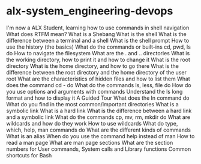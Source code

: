 # alx-system_engineering-devops
I'm now a ALX Student, learning how to use commands in shell navigation
What does RTFM mean?
What is a Shebang
What is the shell
What is the difference between a terminal and a shell
What is the shell prompt
How to use the history (the basics)
What do the commands or built-ins cd, pwd, ls do
How to navigate the filesystem
What are the . and .. directories
What is the working directory, how to print it and how to change it
What is the root directory
What is the home directory, and how to go there
What is the difference between the root directory and the home directory of the user root
What are the characteristics of hidden files and how to list them
What does the command cd - do
What do the commands ls, less, file do
How do you use options and arguments with commands
Understand the ls long format and how to display it
A Guided Tour
What does the ln command do
What do you find in the most common/important directories
What is a symbolic link
What is a hard link
What is the difference between a hard link and a symbolic link
What do the commands cp, mv, rm, mkdir do
What are wildcards and how do they work
How to use wildcards
What do type, which, help, man commands do
What are the different kinds of commands
What is an alias
When do you use the command help instead of man
How to read a man page
What are man page sections
What are the section numbers for User commands, System calls and Library functions
Common shortcuts for Bash

